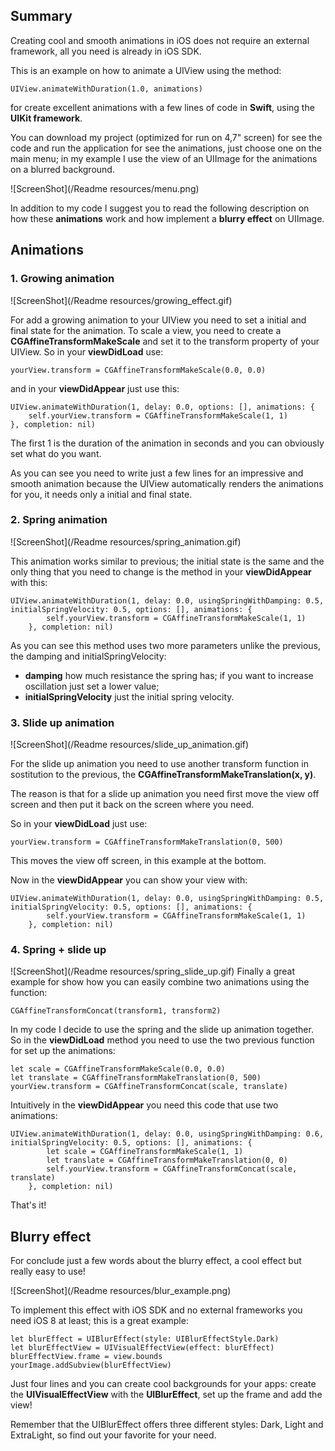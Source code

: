 ## Summary
Creating cool and smooth animations in iOS does not require an external framework, all you need is already in iOS SDK.

This is an example on how to animate a UIView using the method:

	UIView.animateWithDuration(1.0, animations)
    
for create excellent animations with a few lines of code in **Swift**, using the **UIKit framework**.

You can download my project (optimized for run on 4,7" screen) for see the code and run the application for see the  animations, just choose one on the main menu; in my example I use the view of an UIImage for the animations on a blurred background.

![ScreenShot](/Readme resources/menu.png)

In addition to my code I suggest you to read the following description on how these **animations** work and how implement a **blurry effect** on UIImage. 


## Animations

### 1. Growing animation
![ScreenShot](/Readme resources/growing_effect.gif)

For add a growing animation to your UIView you need to set a initial and final state for the animation.
To scale a view, you need to create a **CGAffineTransformMakeScale** and set it to the transform property of your UIView. So in your **viewDidLoad** use:
	
    yourView.transform = CGAffineTransformMakeScale(0.0, 0.0)
    
and in your **viewDidAppear** just use this:

	UIView.animateWithDuration(1, delay: 0.0, options: [], animations: {
        self.yourView.transform = CGAffineTransformMakeScale(1, 1)
    }, completion: nil)

The first 1 is the duration of the animation in seconds and you can obviously set what do you want. 

As you can see you need to write just a few lines for an impressive and smooth animation because the UIView automatically renders the animations for you, it needs only a initial and final state.



### 2. Spring animation
![ScreenShot](/Readme resources/spring_animation.gif)

This animation works similar to previous; the initial state is the same and the only thing that you need to change is the method in your **viewDidAppear** with this:

	UIView.animateWithDuration(1, delay: 0.0, usingSpringWithDamping: 0.5,
	initialSpringVelocity: 0.5, options: [], animations: {
            self.yourView.transform = CGAffineTransformMakeScale(1, 1)
        }, completion: nil)
        
As you can see this method uses two more parameters unlike the previous, the damping and initialSpringVelocity: 

- **damping** how much resistance the spring has; if you want to increase oscillation just set a lower value;
- **initialSpringVelocity** just the initial spring velocity.



### 3. Slide up animation
![ScreenShot](/Readme resources/slide_up_animation.gif)

For the slide up animation you need to use another transform function in sostitution to the previous, the **CGAffineTransformMakeTranslation(x, y)**.

The reason is that for a slide up animation you need first move the view off screen and then put it back on the screen where you need.

So in your **viewDidLoad** just use: 

	yourView.transform = CGAffineTransformMakeTranslation(0, 500)

This moves the view off screen, in this example at the bottom.

Now in the **viewDidAppear** you can show your view with:

	UIView.animateWithDuration(1, delay: 0.0, usingSpringWithDamping: 0.5,
	initialSpringVelocity: 0.5, options: [], animations: {
            self.yourView.transform = CGAffineTransformMakeScale(1, 1)
        }, completion: nil)


### 4. Spring + slide up
![ScreenShot](/Readme resources/spring_slide_up.gif)
Finally a great example for show how you can easily combine two animations using the function:
	
    CGAffineTransformConcat(transform1, transform2)

In my code I decide to use the spring and the slide up animation together. So in the **viewDidLoad** method you need to use the two previous function for set up the animations:

	let scale = CGAffineTransformMakeScale(0.0, 0.0)
	let translate = CGAffineTransformMakeTranslation(0, 500)
	yourView.transform = CGAffineTransformConcat(scale, translate)

Intuitively in the **viewDidAppear** you need this code that use two animations:

	UIView.animateWithDuration(1, delay: 0.0, usingSpringWithDamping: 0.6,
	initialSpringVelocity: 0.5, options: [], animations: {
            let scale = CGAffineTransformMakeScale(1, 1)
            let translate = CGAffineTransformMakeTranslation(0, 0)
            self.yourView.transform = CGAffineTransformConcat(scale, translate)
        }, completion: nil)
        
That's it! 


## Blurry effect

For conclude just a few words about the blurry effect, a cool effect but really easy to use!

![ScreenShot](/Readme resources/blur_example.png)

To implement this effect with iOS SDK and no external frameworks you need iOS 8 at least; this is a great example:

	let blurEffect = UIBlurEffect(style: UIBlurEffectStyle.Dark)
	let blurEffectView = UIVisualEffectView(effect: blurEffect)
	blurEffectView.frame = view.bounds
	yourImage.addSubview(blurEffectView)
   
Just four lines and you can create cool backgrounds for your apps: create the **UIVisualEffectView** with the **UIBlurEffect**, set up the frame and add the view!

Remember that the UIBlurEffect offers three different styles: Dark, Light and ExtraLight, so find out your favorite for your need.
